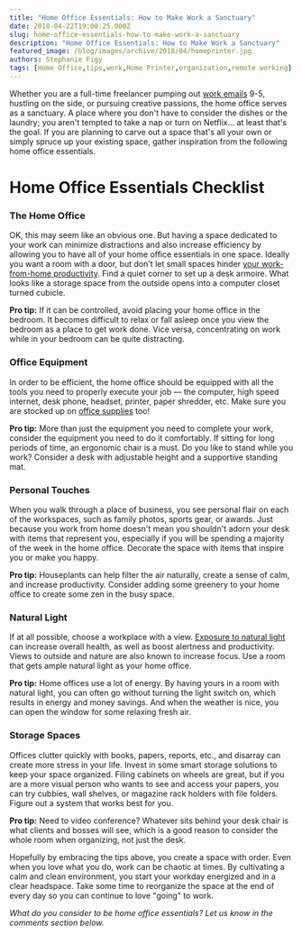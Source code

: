 ```yaml
---
title: "Home Office Essentials: How to Make Work a Sanctuary"
date: 2018-04-22T19:00:25.000Z
slug: home-office-essentials-how-to-make-work-a-sanctuary
description: "Home Office Essentials: How to Make Work a Sanctuary"
featured_image: /blog/images/archive/2018/04/homeprinter.jpg
authors: Stephanie Figy
tags: [Home Office,tips,work,Home Printer,organization,remote working]
---
```


Whether you are a full-time freelancer pumping out [work emails](http://blog.comboink.local/how-to-write-work-emails-the-dos-and-donts/) 9-5, hustling on the side, or pursuing creative passions, the home office serves as a sanctuary. A place where you don't have to consider the dishes or the laundry; you aren't tempted to take a nap or turn on Netflix… at least that's the goal. If you are planning to carve out a space that's all your own or simply spruce up your existing space, gather inspiration from the following home office essentials.

# Home Office Essentials Checklist

### The Home Office

OK, this may seem like an obvious one. But having a space dedicated to your work can minimize distractions and also increase efficiency by allowing you to have all of your home office essentials in one space. Ideally you want a room with a door, but don't let small spaces hinder [your work-from-home productivity](http://blog.comboink.local/productive-work-from-home/). Find a quiet corner to set up a desk armoire. What looks like a storage space from the outside opens into a computer closet turned cubicle.

**Pro tip:** If it can be controlled, avoid placing your home office in the bedroom. It becomes difficult to relax or fall asleep once you view the bedroom as a place to get work done. Vice versa, concentrating on work while in your bedroom can be quite distracting.

### Office Equipment

In order to be efficient, the home office should be equipped with all the tools you need to properly execute your job — the computer, high speed internet, desk phone, headset, printer, paper shredder, etc. Make sure you are stocked up on [office supplies](https://www.comboink.com/) too!

**Pro tip:** More than just the equipment you need to complete your work, consider the equipment you need to do it comfortably. If sitting for long periods of time, an ergonomic chair is a must. Do you like to stand while you work? Consider a desk with adjustable height and a supportive standing mat.

### Personal Touches

When you walk through a place of business, you see personal flair on each of the workspaces, such as family photos, sports gear, or awards. Just because you work from home doesn't mean you shouldn't adorn your desk with items that represent you, especially if you will be spending a majority of the week in the home office. Decorate the space with items that inspire you or make you happy.

**Pro tip:** Houseplants can help filter the air naturally, create a sense of calm, and increase productivity. Consider adding some greenery to your home office to create some zen in the busy space.

### Natural Light

If at all possible, choose a workplace with a view. [Exposure to natural light](https://onlinemba.unc.edu/blog/how-lighting-affects-productivity/) can increase overall health, as well as boost alertness and productivity. Views to outside and nature are also known to increase focus. Use a room that gets ample natural light as your home office.

**Pro tip:** Home offices use a lot of energy. By having yours in a room with natural light, you can often go without turning the light switch on, which results in energy and money savings. And when the weather is nice, you can open the window for some relaxing fresh air.

### Storage Spaces

Offices clutter quickly with books, papers, reports, etc., and disarray can create more stress in your life. Invest in some smart storage solutions to keep your space organized. Filing cabinets on wheels are great, but if you are a more visual person who wants to see and access your papers, you can try cubbies, wall shelves, or magazine rack holders with file folders. Figure out a system that works best for you.

**Pro tip:** Need to video conference? Whatever sits behind your desk chair is what clients and bosses will see, which is a good reason to consider the whole room when organizing, not just the desk.

Hopefully by embracing the tips above, you create a space with order. Even when you love what you do, work can be chaotic at times. By cultivating a calm and clean environment, you start your workday energized and in a clear headspace. Take some time to reorganize the space at the end of every day so you can continue to love "going" to work.

_What do you consider to be home office essentials? Let us know in the comments section below._